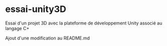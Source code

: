 # essai-unity3D
Essai d'un projet 3D avec la plateforme de développement Unity associé au langage C+

Ajout d'une modification au README.md
